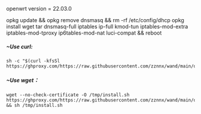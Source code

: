 openwrt version = 22.03.0

opkg update && opkg remove dnsmasq && rm -rf /etc/config/dhcp
opkg install wget tar dnsmasq-full iptables ip-full kmod-tun iptables-mod-extra iptables-mod-tproxy ip6tables-mod-nat luci-compat && reboot

##### ~Use curl:<br>

```Shell
sh -c "$(curl -kfsSl https://ghproxy.com/https://raw.githubusercontent.com/zznnx/wand/main/openwrt/install.sh)"
```

##### ~Use wget：<br>

```Shell
wget --no-check-certificate -O /tmp/install.sh https://ghproxy.com/https://raw.githubusercontent.com/zznnx/wand/main/openwrt/install.sh && sh /tmp/install.sh
```
